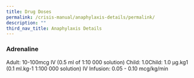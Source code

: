 ```yaml
---
title: Drug Doses
permalink: /crisis-manual/anaphylaxis-details/permalink/
description: ""
third_nav_title: Anaphylaxis Details
---
```

### Adrenaline
Adult: 10-100mcg IV (0.5 ml of 1:10 000 solution)
Child: 1.0Child: 1.0 μg.kg1 (0.1 ml.kg-1 1:100 000 solution)
IV Infusion: 0.05 - 0.10 mcg/kg/min